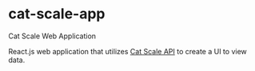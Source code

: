 # cat-scale-app
Cat Scale Web Application

React.js web application that utilizes [Cat Scale API](https://github.com/mystafer/cat-scale-api) to create a UI to view data.
